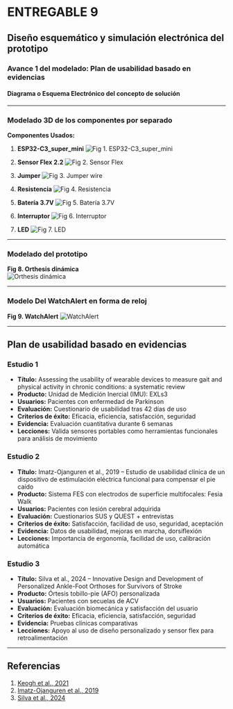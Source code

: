 # ENTREGABLE 9

## Diseño esquemático y simulación electrónica del prototipo

### Avance 1 del modelado: Plan de usabilidad basado en evidencias

#### Diagrama o Esquema Electrónico del concepto de solución

---

### Modelado 3D de los componentes por separado

**Componentes Usados:**

1. **ESP32-C3_super_mini**
![Fig 1. ESP32-C3_super_mini](https://cad.onshape.com/documents/ce81d49bafa29a08250b3f22/w/b03524b973b92b4e490c6ecf/e/e93e635cb1dd3eddc65e96ff)

2. **Sensor Flex 2.2**
![Fig 2. Sensor Flex](https://cad.onshape.com/documents/2dc236ed0d6c27e83bf05a2b/w/d6020055e9340973765e3eaf/e/1c950a83be18c610346fe7ef)

3. **Jumper**
![Fig 3. Jumper wire](https://cad.onshape.com/documents/9471d622ad177163d15dabd8/w/df04961174a177b7195e1b82/e/57da9c1b01cedaf2bfabdf5e)

4. **Resistencia**
![Fig 4. Resistencia](https://cad.onshape.com/documents/efc89a1b61902efcb28e52aa/w/260c49f4ddafdeba26f59524/e/900798ce3f0f07300defbd3a)

5. **Batería 3.7V**
![Fig 5. Batería 3.7V](https://cad.onshape.com/documents/17242942676d03fcc4f53d6e/w/8211794d506e266c055f0229/e/5a9f2a83bdee71de8a6b0cde)

6. **Interruptor**
![Fig 6. Interruptor](https://cad.onshape.com/documents/72e807459ca806feacbc4f17/w/5781071d8e1426e0fe261ed9/e/1fb5a2098d9844dcd143726e)

7. **LED**
![Fig 7. LED](https://cad.onshape.com/documents/a4012a020b680eb93a05f0c1/w/d2041a5e80db500b22944d15/e/731c16ba2fb6be4502b85d06)

---

### Modelado del prototipo

**Fig 8. Orthesis dinámica**  
![Orthesis dinámica](https://cad.onshape.com/documents/f051126620de193612f471c4/w/55308004334ba31bf2382fe2/e/321ed006cda2a419850bc75a?renderMode=0&uiState=683ddb63ca486b082023ea91)

---

### Modelo Del WatchAlert en forma de reloj

**Fig 9. WatchAlert**
![WatchAlert](https://cad.onshape.com/documents/ab31689341fb72e4154ab67a/w/2cf3c34a11abee303cea4875/e/86beb529f6074bffb18a2cc3?renderMode=0&uiState=683e58164680f36df83b018b)

---

## Plan de usabilidad basado en evidencias

### Estudio 1

- **Título:** Assessing the usability of wearable devices to measure gait and physical activity in chronic conditions: a systematic review
- **Producto:** Unidad de Medición Inercial (IMU): EXLs3
- **Usuarios:** Pacientes con enfermedad de Parkinson
- **Evaluación:** Cuestionario de usabilidad tras 42 días de uso
- **Criterios de éxito:** Eficacia, eficiencia, satisfacción, seguridad
- **Evidencia:** Evaluación cuantitativa durante 6 semanas
- **Lecciones:** Valida sensores portables como herramientas funcionales para análisis de movimiento

### Estudio 2

- **Título:** Imatz-Ojanguren et al., 2019 – Estudio de usabilidad clínica de un dispositivo de estimulación eléctrica funcional para compensar el pie caído
- **Producto:** Sistema FES con electrodos de superficie multifocales: Fesia Walk
- **Usuarios:** Pacientes con lesión cerebral adquirida
- **Evaluación:** Cuestionarios SUS y QUEST + entrevistas
- **Criterios de éxito:** Satisfacción, facilidad de uso, seguridad, aceptación
- **Evidencia:** Datos de usabilidad, mejoras en marcha, dorsiflexión
- **Lecciones:** Importancia de ergonomía, facilidad de uso, calibración automática

### Estudio 3

- **Título:** Silva et al., 2024 – Innovative Design and Development of Personalized Ankle-Foot Orthoses for Survivors of Stroke
- **Producto:** Órtesis tobillo-pie (AFO) personalizada
- **Usuarios:** Pacientes con secuelas de ACV
- **Evaluación:** Evaluación biomecánica y satisfacción del usuario
- **Criterios de éxito:** Eficacia, eficiencia, satisfacción, seguridad
- **Evidencia:** Pruebas clínicas comparativas
- **Lecciones:** Apoyo al uso de diseño personalizado y sensor flex para retroalimentación

---

## Referencias

1. [Keogh et al., 2021](https://doi.org/10.1186/s12984-021-00931-2)  
2. [Imatz-Ojanguren et al., 2019](https://journals.sagepub.com/doi/full/10.1177/2055668319862141)  
3. [Silva et al., 2024](https://www.researchprotocols.org/2024/1/e52365)
